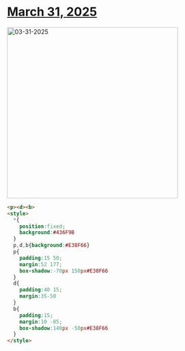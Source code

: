 # [March 31, 2025](https://cssbattle.dev/play/nkcT6TW01L46qKmGOZ8r)

<img src="https://firebasestorage.googleapis.com/v0/b/cssbattleapp.appspot.com/o/user%2Fe6YbeBahWNPT7VpE2rE2p85byxa2%2Ftargets%2Ftarget_GUbWnuz@2x.png?alt=media" width="400" alt="03-31-2025" />

```html
<p><d><b>
<style>
  *{
    position:fixed;
    background:#436F9B
  }
  p,d,b{background:#E38F66}
  p{
    padding:15 50;
    margin:52 177;
    box-shadow:-70px 150px#E38F66
  }
  d{
    padding:40 15;
    margin:35-50
  }
  b{
    padding:15;
    margin:10 -85;
    box-shadow:140px -50px#E38F66
  }
</style>
```
